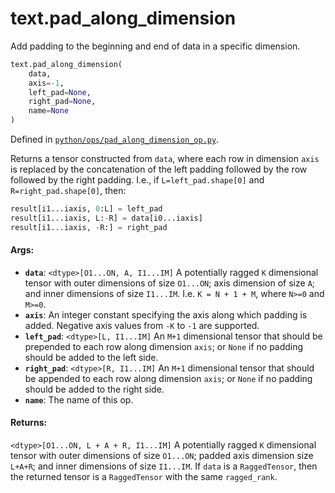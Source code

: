 <div itemscope itemtype="http://developers.google.com/ReferenceObject">
<meta itemprop="name" content="text.pad_along_dimension" />
<meta itemprop="path" content="Stable" />
</div>

# text.pad_along_dimension

Add padding to the beginning and end of data in a specific dimension.

``` python
text.pad_along_dimension(
    data,
    axis=-1,
    left_pad=None,
    right_pad=None,
    name=None
)
```

Defined in
[`python/ops/pad_along_dimension_op.py`](https://github.com/tensorflow/text/tree/master/tensorflow_text/python/ops/pad_along_dimension_op.py).

<!-- Placeholder for "Used in" -->

Returns a tensor constructed from `data`, where each row in dimension `axis`
is replaced by the concatenation of the left padding followed by the row
followed by the right padding.  I.e., if `L=left_pad.shape[0]` and
`R=right_pad.shape[0]`, then:

```python
result[i1...iaxis, 0:L] = left_pad
result[i1...iaxis, L:-R] = data[i0...iaxis]
result[i1...iaxis, -R:] = right_pad
```

#### Args:

*   <b>`data`</b>: `<dtype>[O1...ON, A, I1...IM]` A potentially ragged `K`
    dimensional tensor with outer dimensions of size `O1...ON`; axis dimension
    of size `A`; and inner dimensions of size `I1...IM`. I.e. `K = N + 1 + M`,
    where `N>=0` and `M>=0`.
*   <b>`axis`</b>: An integer constant specifying the axis along which padding
    is added. Negative axis values from `-K` to `-1` are supported.
*   <b>`left_pad`</b>: `<dtype>[L, I1...IM]` An `M+1` dimensional tensor that
    should be prepended to each row along dimension `axis`; or `None` if no
    padding should be added to the left side.
*   <b>`right_pad`</b>: `<dtype>[R, I1...IM]` An `M+1` dimensional tensor that
    should be appended to each row along dimension `axis`; or `None` if no
    padding should be added to the right side.
*   <b>`name`</b>: The name of this op.

#### Returns:

`<dtype>[O1...ON, L + A + R, I1...IM]` A potentially ragged `K` dimensional
tensor with outer dimensions of size `O1...ON`; padded axis dimension size
`L+A+R`; and inner dimensions of size `I1...IM`. If `data` is a `RaggedTensor`,
then the returned tensor is a `RaggedTensor` with the same `ragged_rank`.
